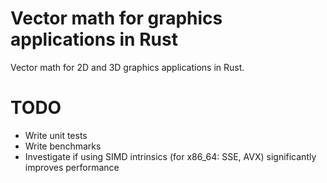 # Vector math for graphics applications in Rust

Vector math for 2D and 3D graphics applications in Rust.

# TODO

- Write unit tests
- Write benchmarks
- Investigate if using SIMD intrinsics (for x86_64: SSE, AVX) significantly improves performance
